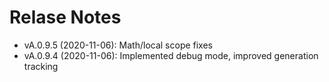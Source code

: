 Relase Notes
============
  - vA.0.9.5 (2020-11-06): Math/local scope fixes
  - vA.0.9.4 (2020-11-06): Implemented debug mode, improved generation tracking